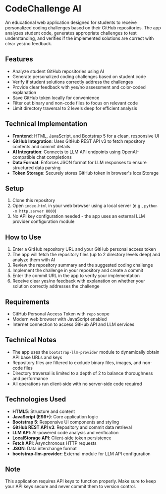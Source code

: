 # CodeChallenge AI

An educational web application designed for students to receive personalized coding challenges based on their GitHub repositories. The app analyzes student code, generates appropriate challenges to test understanding, and verifies if the implemented solutions are correct with clear yes/no feedback.

## Features

- Analyze student GitHub repositories using AI
- Generate personalized coding challenges based on student code
- Verify if student solutions correctly address the challenges
- Provide clear feedback with yes/no assessment and color-coded explanation
- Save GitHub token locally for convenience
- Filter out binary and non-code files to focus on relevant code
- Limit directory traversal to 2 levels deep for efficient analysis

## Technical Implementation

- **Frontend**: HTML, JavaScript, and Bootstrap 5 for a clean, responsive UI
- **GitHub Integration**: Uses GitHub REST API v3 to fetch repository contents and commit details
- **AI Integration**: Connects to LLM API endpoints using OpenAI-compatible chat completions
- **Data Format**: Enforces JSON format for LLM responses to ensure structured data parsing
- **Token Storage**: Securely stores GitHub token in browser's localStorage

## Setup

1. Clone this repository
2. Open `index.html` in your web browser using a local server (e.g., `python -m http.server 8000`)
3. No API key configuration needed - the app uses an external LLM provider configuration module

## How to Use

1. Enter a GitHub repository URL and your GitHub personal access token
2. The app will fetch the repository files (up to 2 directory levels deep) and analyze them with AI
3. Review the repository summary and the suggested coding challenge
4. Implement the challenge in your repository and create a commit
5. Enter the commit URL in the app to verify your implementation
6. Receive clear yes/no feedback with explanation on whether your solution correctly addresses the challenge

## Requirements

- GitHub Personal Access Token with `repo` scope
- Modern web browser with JavaScript enabled
- Internet connection to access GitHub API and LLM services

## Technical Notes

- The app uses the `bootstrap-llm-provider` module to dynamically obtain API base URLs and keys
- Repository files are filtered to exclude binary files, images, and non-code files
- Directory traversal is limited to a depth of 2 to balance thoroughness and performance
- All operations run client-side with no server-side code required

## Technologies Used

- **HTML5**: Structure and content
- **JavaScript (ES6+)**: Core application logic
- **Bootstrap 5**: Responsive UI components and styling
- **GitHub REST API v3**: Repository and commit data retrieval
- **LLM API**: AI-powered code analysis and verification
- **LocalStorage API**: Client-side token persistence
- **Fetch API**: Asynchronous HTTP requests
- **JSON**: Data interchange format
- **bootstrap-llm-provider**: External module for LLM API configuration

## Note

This application requires API keys to function properly. Make sure to keep your API keys secure and never commit them to version control.
